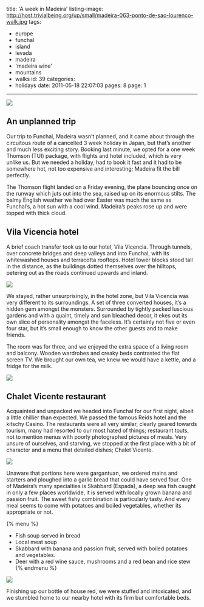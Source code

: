 title: 'A week in Madeira'
listing-image: http://host.trivialbeing.org/up/small/madeira-063-ponto-de-sao-lourenco-walk.jpg
tags:
  - europe
  - funchal
  - island
  - levada
  - madeira
  - 'madeira wine'
  - mountains
  - walks
id: 39
categories:
  - holidays
date: 2011-05-18 22:07:03
pages: 8
page: 1
---

[![](http://host.trivialbeing.org/up/small/madeira-067-madeira-view.jpg)](http://host.trivialbeing.org/up/madeira-067-madeira-view.jpg)

## An unplanned trip

Our trip to Funchal, Madeira wasn’t planned, and it came about through the circuitous route of a cancelled 3 week holiday in Japan, but that’s another and much less exciting story. Booking last minute, we opted for a one week Thomson (TUI) package, with flights and hotel included, which is very unlike us. But we needed a holiday, had to book it fast and it had to be somewhere hot, not too expensive and interesting; Madeira fit the bill perfectly.

The Thomson flight landed on a Friday evening, the plane bouncing once on the runway which juts out into the sea, raised up on its enormous stilts. The balmy English weather we had over Easter was much the same as Funchal’s, a hot sun with a cool wind. Madeira’s peaks rose up and were topped with thick cloud.

## Vila Vicencia hotel

A brief coach transfer took us to our hotel, Vila Vicencia. Through tunnels, over concrete bridges and deep valleys and into Funchal, with its whitewashed houses and terracotta rooftops. Hotel tower blocks stood tall in the distance, as the buildings dotted themselves over the hilltops, petering out as the roads continued upwards and inland.

[![](http://host.trivialbeing.org/up/small/madeira-030-cable-car-view.jpg)](http://host.trivialbeing.org/up/madeira-030-cable-car-view.jpg)

We stayed, rather unsurprisingly, in the hotel zone, but Vila Vicencia was very different to its surroundings. A set of three converted houses, it’s a hidden gem amongst the monsters. Surrounded by tightly packed luscious gardens and with a quaint, timely and sun bleached decor, it ekes out its own slice of personality amongst the faceless. It’s certainly not five or even four star, but it’s small enough to know the other guests and to make friends.

The room was for three, and we enjoyed the extra space of a living room and balcony. Wooden wardrobes and creaky beds contrasted the flat screen TV. We brought our own tea, we knew we would have a kettle, and a fridge for the milk.

[![](http://host.trivialbeing.org/up/small/madeira-002-vila-vicencia.jpg)](http://host.trivialbeing.org/up/madeira-002-vila-vicencia.jpg)

## Chalet Vicente restaurant

Acquainted and unpacked we headed into Funchal for our first night, albeit a little chillier than expected. We passed the famous Reids hotel and the kitschy Casino. The restaurants were all very similar, clearly geared towards tourism, many had resorted to our most hated of things; restaurant touts, not to mention menus with poorly photographed pictures of meals. Very unsure of ourselves, and starving, we stopped at the first place with a bit of character and a menu that detailed dishes; Chalet Vicente.

[![](http://host.trivialbeing.org/up/small/madeira-142-chalet-vicente.jpg)](http://host.trivialbeing.org/up/madeira-142-chalet-vicente.jpg)

Unaware that portions here were gargantuan, we ordered mains and starters and ploughed into a garlic bread that could have served four. One of Madeira’s many specialties is Skabbard (Espada), a deep sea fish caught in only a few places worldwide, it is served with locally grown banana and passion fruit. The sweet fishy combination is particularly tasty. And every meal seems to come with potatoes and boiled vegetables, whether its appropriate or not.

{% menu %}
* Fish soup served in bread
* Local meat soup
* Skabbard with banana and passion fruit, served with boiled potatoes and vegetables.
* Deer with a red wine sauce, mushrooms and a red bean and rice stew
{% endmenu %}

[![](http://host.trivialbeing.org/up/small/madeira-003-chalet-vicente-fish-soup.jpg)](http://host.trivialbeing.org/up/madeira-003-chalet-vicente-fish-soup.jpg)

Finishing up our bottle of house red, we were stuffed and intoxicated, and we stumbled home to our nearby hotel with its firm but comfortable beds.
